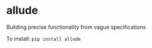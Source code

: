 # allude
Building precise functionality from vague specifications


To install:	```pip install allude```
